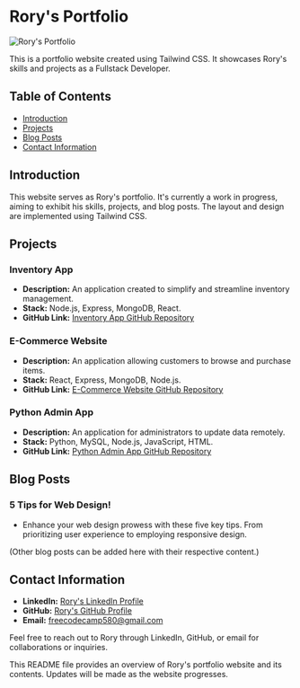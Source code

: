 # Rory's Portfolio

![Rory's Portfolio](https://i.postimg.cc/qq77kjd2/GITHUB-THUMBNAIL.png)

This is a portfolio website created using Tailwind CSS. It showcases Rory's skills and projects as a Fullstack Developer.

## Table of Contents
- [Introduction](#introduction)
- [Projects](#projects)
- [Blog Posts](#blog-posts)
- [Contact Information](#contact-information)

## Introduction

This website serves as Rory's portfolio. It's currently a work in progress, aiming to exhibit his skills, projects, and blog posts. The layout and design are implemented using Tailwind CSS.

## Projects

### Inventory App
- **Description:** An application created to simplify and streamline inventory management.
- **Stack:** Node.js, Express, MongoDB, React.
- **GitHub Link:** [Inventory App GitHub Repository](https://github.com/rorukzz/InventoryApp)

### E-Commerce Website
- **Description:** An application allowing customers to browse and purchase items.
- **Stack:** React, Express, MongoDB, Node.js.
- **GitHub Link:** [E-Commerce Website GitHub Repository](https://github.com/rorukzz/MERN-Ecommerce)

### Python Admin App
- **Description:** An application for administrators to update data remotely.
- **Stack:** Python, MySQL, Node.js, JavaScript, HTML.
- **GitHub Link:** [Python Admin App GitHub Repository](https://github.com/rorukzz/Python-Data-Application)

## Blog Posts

### 5 Tips for Web Design!
- Enhance your web design prowess with these five key tips. From prioritizing user experience to employing responsive design.

(Other blog posts can be added here with their respective content.)

## Contact Information

- **LinkedIn:** [Rory's LinkedIn Profile](https://nz.linkedin.com/in/rory-folster-3904991b3)
- **GitHub:** [Rory's GitHub Profile](https://github.com/rorukzz)
- **Email:** freecodecamp580@gmail.com

Feel free to reach out to Rory through LinkedIn, GitHub, or email for collaborations or inquiries.

This README file provides an overview of Rory's portfolio website and its contents. Updates will be made as the website progresses.
